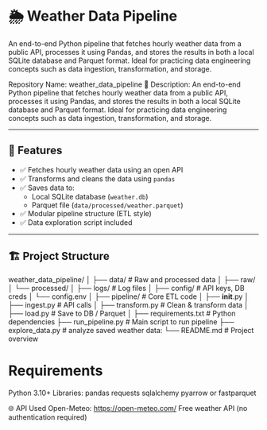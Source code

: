 # 🌦️ Weather Data Pipeline
An end-to-end Python pipeline that fetches hourly weather data from a public API, processes it using Pandas, and stores the results in both a local SQLite database and Parquet format. Ideal for practicing data engineering concepts such as data ingestion, transformation, and storage.


Repository Name: weather_data_pipeline
🔸 Description:
An end-to-end Python pipeline that fetches hourly weather data from a public API, processes it using Pandas, and stores the results in both a local SQLite database and Parquet format. Ideal for practicing data engineering concepts such as data ingestion, transformation, and storage.

---

## 🚀 Features

- ✅ Fetches hourly weather data using an open API  
- ✅ Transforms and cleans the data using `pandas`  
- ✅ Saves data to:
  - Local SQLite database (`weather.db`)
  - Parquet file (`data/processed/weather.parquet`)  
- ✅ Modular pipeline structure (ETL style)
- ✅ Data exploration script included

---

## 🏗️ Project Structure

weather_data_pipeline/
│
├── data/                       # Raw and processed data
│   ├── raw/
│   └── processed/
│
├── logs/                       # Log files
│
├── config/                     # API keys, DB creds
│   └── config.env
│
├── pipeline/                   # Core ETL code
│   ├── __init__.py
│   ├── ingest.py               # API calls
│   ├── transform.py            # Clean & transform data
│   ├── load.py                 # Save to DB / Parquet
│
├── requirements.txt            # Python dependencies
├── run_pipeline.py             # Main script to run pipeline
├── explore_data.py             # analyze saved weather data:
└── README.md                   # Project overview

# Requirements
Python 3.10+
Libraries:
pandas
requests
sqlalchemy
pyarrow or fastparquet

🌐 API Used
Open-Meteo: https://open-meteo.com/
Free weather API (no authentication required)



